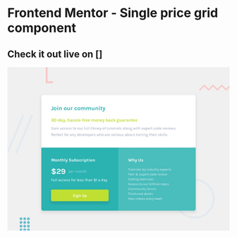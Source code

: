# Frontend Mentor - Single price grid component

## Check it out live on []
![Design preview for the Single price grid component coding challenge](./design/desktop-preview.jpg)

